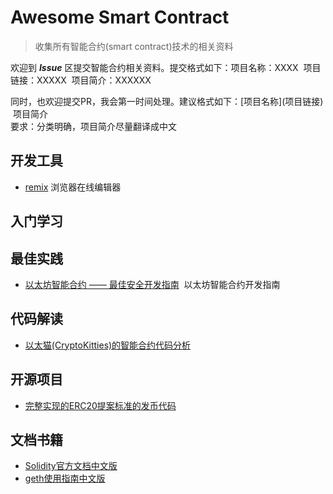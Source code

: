 # Awesome Smart Contract
> 收集所有智能合约(smart contract)技术的相关资料

欢迎到 ***Issue*** 区提交智能合约相关资料。提交格式如下：项目名称：XXXX  项目链接：XXXXX  项目简介：XXXXXX

同时，也欢迎提交PR，我会第一时间处理。建议格式如下：\[项目名称\]\(项目链接\)  项目简介    
要求：分类明确，项目简介尽量翻译成中文

## 开发工具
* [remix](https://remix.ethereum.org/)  浏览器在线编辑器

## 入门学习

## 最佳实践
* [以太坊智能合约 —— 最佳安全开发指南](https://github.com/ConsenSys/smart-contract-best-practices/blob/master/README-zh.md)  以太坊智能合约开发指南

## 代码解读
* [以太猫(CryptoKitties)的智能合约代码分析](https://zhuanlan.zhihu.com/p/34194613)

## 开源项目
* [完整实现的ERC20提案标准的发币代码](https://github.com/ConsenSys/Tokens)

## 文档书籍
* [Solidity官方文档中文版](https://github.com/KevinJay/awesome-smart-contract/blob/master/documents/Solidity%E5%AE%98%E6%96%B9%E6%96%87%E6%A1%A3%E4%B8%AD%E6%96%87%E7%89%88.pdf)
* [geth使用指南中文版](https://github.com/KevinJay/awesome-smart-contract/blob/master/documents/geth%E4%BD%BF%E7%94%A8%E6%8C%87%E5%8D%97%E6%96%87%E6%A1%A3%E4%B8%AD%E6%96%87%E7%89%88.pdf)
